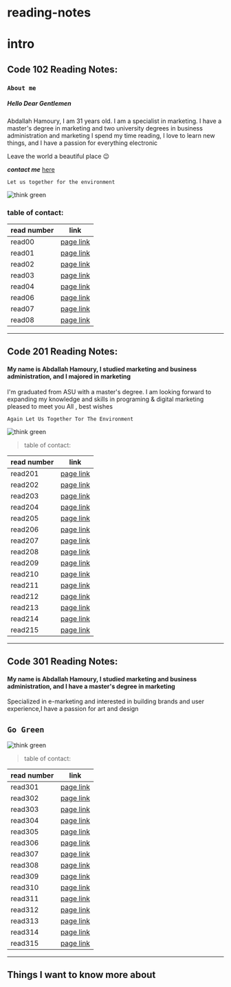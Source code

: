 # reading-notes

# intro

## Code 102 Reading Notes:

### **`About me`**

##### Hello Dear Gentlemen
Abdallah Hamoury, I am 31 years old. I am a specialist in marketing. I have a master's degree in marketing and two university degrees in business administration and marketing I spend my time reading, I love to learn new things, and I have a passion for everything electronic 

Leave the world a beautiful place :wink:

***contact me*** [here](https://web.facebook.com/abdallah.hamoury)

`Let us together for the environment`


![think green](https://images.all-free-download.com/images/graphicthumb/green_plant_wallpaper_202963.jpg )

### table of contact:


read number                               | link
---------------------------------------|---------------------------------------
read00                                 | [page link](lab2.md)
read01                                 | [page link](read01.md)
read02                                 | [page link](read02.md)
read03                                 | [page link](read03.md)
read04                                 | [page link](read04.md)
read06                                 | [page link](read06.md)
read07                                 | [page link](read07.md)
read08                                 | [page link](read08.md)


--------------------------------------------------------------------------------------------------------------------------------------------



 ## Code 201 Reading Notes:
 
 
  #### My name is Abdallah Hamoury, I studied marketing and business administration, and I majored in marketing
 
I'm graduated from ASU with a master's degree. I am looking forward to expanding my knowledge and skills in programing & digital marketing 
pleased to meet you All , best wishes
 
`Again Let Us Together Tor The Environment`
 
 ![think green](https://greentumble.com/wp-content/uploads/2016/12/being-green.jpg )
 
 
 
 
 
 > table of contact:
 
 read number                           | link
---------------------------------------|---------------------------------------
read201                                | [page link](class01.md)
read202                                | [page link](class02.md)
read203                                | [page link](class03.md)
read204                                | [page link](class04.md)
read205                                | [page link](class05.md)
read206                                | [page link](class06.md)
read207                                | [page link](class07.md)
read208                                | [page link](class08.md)
read209                                | [page link](class09.md)
read210                                | [page link](class10.md)
read211                                | [page link](class11.md)
read212                                | [page link](class12.md)
read213                                | [page link](class13.md)
read214                                | [page link](class14.md)
read215                                | [page link](class15.md)


--------------------------------------------------------------------------------------------------------------------------------------------

## Code 301 Reading Notes:
 
  #### My name is Abdallah Hamoury, I studied marketing and business administration, and I have a master's degree in marketing
 
Specialized in e-marketing and interested in building brands and user experience,I have a passion for art and design
 
 ## `Go Green`
 

 ![think green](https://images.all-free-download.com/images/graphicthumb/green_leaf_background_03_hd_pictures_169229.jpg )
 
  > table of contact:
 
 read number                           | link
---------------------------------------|---------------------------------------
read301                                | [page link](read301.md)
read302                                | [page link]()
read303                                | [page link]()
read304                                | [page link]()
read305                                | [page link]()
read306                                | [page link]()
read307                                | [page link]()
read308                                | [page link]()
read309                                | [page link]()
read310                                | [page link]()
read311                                | [page link]()
read312                                | [page link]()
read313                                | [page link]()
read314                                | [page link]()
read315                                | [page link]()

-------------------------------------------------------------------------------------------
## Things I want to know more about

